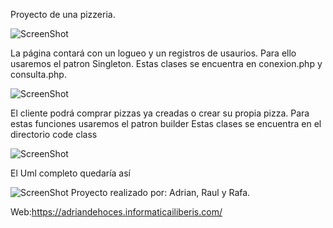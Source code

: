 Proyecto de una pizzeria.

![ScreenShot](https://raw.github.com/aadehoces/phpOrientado/master/img/banner.jpg)

La página contará con un logueo y un registros de usaurios. Para ello usaremos el patron Singleton.
Estas clases se encuentra en conexion.php y consulta.php.

![ScreenShot](https://raw.github.com/aadehoces/phpOrientado/master/UML/conexion.png)

El cliente podrá comprar pizzas ya creadas o crear su propia pizza. Para estas funciones usaremos el patron builder
Estas clases se encuentra en el directorio code class

![ScreenShot](https://raw.github.com/aadehoces/phpOrientado/master/UML/builder.png)

El Uml completo quedaría así

![ScreenShot](https://raw.github.com/aadehoces/phpOrientado/master/UML/entero.png)
Proyecto realizado por: Adrian, Raul y Rafa.

Web:https://adriandehoces.informaticailiberis.com/
